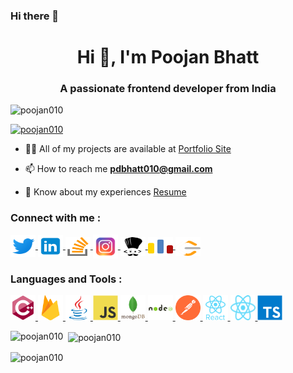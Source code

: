 ### Hi there 👋

<h1 align="center">Hi 👋, I'm Poojan Bhatt</h1>
<h3 align="center">A passionate frontend developer from India</h3>

<p align="left">
    <img src="https://komarev.com/ghpvc/?username=poojan010&label=Profile%20views&color=0e75b6&style=flat" alt="poojan010" />
</p>

<!-- <p align="left"> <a href="https://github.com/ryo-ma/github-profile-trophy"><img src="https://github-profile-trophy.vercel.app/?username=poojan010" alt="poojan010" /></a> </p> -->

<p align="left">
    <a href="https://twitter.com/poojan010" target="blank">
        <img src="https://img.shields.io/twitter/follow/poojan010?logo=twitter&style=for-the-badge" alt="poojan010" />
    </a>
</p>

- 👨‍💻 All of my projects are available at [Portfolio Site](https://poojan-bhatt.netlify.app/)

- 📫 How to reach me **pdbhatt010@gmail.com**

- 📄 Know about my experiences [Resume](https://drive.google.com/file/d/1_X4JYKlMil8gn8GL5PkyP6d3f6y_3GK5/view?usp=sharing)

<h3 align="left">Connect with me :</h3>

<p align="left">
    <a href="https://twitter.com/poojan010" target="_blank">
        <img align="center" src="assets/twitter-icon.svg" alt="poojan010" height="35" width="40" />
    </a>
    <a href="https://linkedin.com/in/poojan-bhatt-8b7612187" target="_blank">
        <img align="center" src="assets/linkedin-icon.svg" height="35" width="40" />
    </a>
    <a href="https://stackoverflow.com/users/poojan-bhatt" target="_blank">
        <img align="center" src="assets/stackOverflow-icon.svg" alt="poojan-bhatt" height="30" width="40" />
    </a>
    <a href="https://instagram.com/poojan010" target="_blank">
        <img align="center" src="assets/insta-icon.svg" alt="poojan010" height="38" width="40" />
    </a>
    <a href="https://www.codechef.com/users/poojan_bhatt" target="_blank">
        <img align="center" src="assets/codechef-icon.svg" alt="poojan_bhatt" height="30" width="40" />
    </a>
    <a href="https://codeforces.com/profile/poojan010" target="_blank">
        <img align="center" src="assets/codeforces-icon.svg" alt="poojan010" height="30" width="40" />
    </a>
    <a href="https://www.leetcode.com/poojan010" target="_blank">
        <img align="center" src="assets/leetcode-icon.svg" alt="poojan010" height="30" width="40" />
    </a>
</p>

<h3 align="left">Languages and Tools :</h3>

<p align="left">
    <a href="https://www.w3schools.com/cpp/" target="_blank" rel="noreferrer">
        <img src="assets/cpp-icon.svg" alt="cplusplus" width="40" height="40"/>
    </a>
    <a href="https://firebase.google.com/" target="_blank" rel="noreferrer">
        <img src="assets/firebase-icon.svg" alt="firebase" width="40" height="40"/>
    </a>
    <a href="https://www.java.com" target="_blank" rel="noreferrer">
        <img src="assets/java-icon.svg" alt="java" width="40" height="40"/>
    </a>
    <a href="https://developer.mozilla.org/en-US/docs/Web/JavaScript" target="_blank" rel="noreferrer">
        <img src="assets/javascript-icon.svg" alt="javascript" width="40" height="40"/>
    </a>
    <a href="https://www.mongodb.com/" target="_blank" rel="noreferrer">
        <img src="assets/mongodb-icon.svg" alt="mongodb" width="40" height="40"/>
    </a>
    <a href="https://nodejs.org" target="_blank" rel="noreferrer">
        <img src="assets/nodejs-icon.svg" alt="nodejs" width="40" height="40"/>
    </a>
    <a href="https://postman.com" target="_blank" rel="noreferrer">
        <img src="assets/postman-icon.svg" alt="postman" width="40" height="40"/> </a>
    <a href="https://reactjs.org/" target="_blank" rel="noreferrer">
        <img src="assets/react-icon.svg" alt="react" width="40" height="40"/>
    </a>
    <a href="https://reactnative.dev/" target="_blank" rel="noreferrer">
        <img src="assets/reactnative-icon.svg" alt="reactnative" width="40" height="40"/>
    </a>
    <a href="https://www.typescriptlang.org/" target="_blank" rel="noreferrer">
        <img src="assets/typescript-icon.svg" alt="typescript" width="40" height="40"/>
    </a>
</p>

<p>
    <img align="left" src="https://github-readme-stats.vercel.app/api/top-langs?username=poojan010&show_icons=true&locale=en&layout=compact" alt="poojan010" />
</p>

<p>
    &nbsp;
    <img align="center" src="https://github-readme-stats.vercel.app/api?username=poojan010&show_icons=true&locale=en" alt="poojan010" />
</p>

<p>
    <img align="center" src="https://github-readme-streak-stats.herokuapp.com/?user=poojan010&" alt="poojan010" />
</p>
